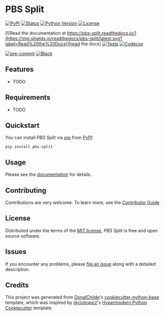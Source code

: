 # PBS Split

<!-- badges-begin -->
[![PyPI](https://img.shields.io/pypi/v/pbs-split.svg)][pypi status]
[![Status](https://img.shields.io/pypi/status/pbs-split.svg)][pypi status]
[![Python Version](https://img.shields.io/pypi/pyversions/pbs-split)][pypi status]
[![License](https://img.shields.io/pypi/l/pbs-split)][license]

[![Read the documentation at https://pbs-split.readthedocs.io/](https://img.shields.io/readthedocs/pbs-split/latest.svg?label=Read%20the%20Docs)][read the docs]
[![Tests](https://github.com/DonalChilde/pbs-split/workflows/Tests/badge.svg)][tests]
[![Codecov](https://codecov.io/gh/DonalChilde/pbs-split/branch/main/graph/badge.svg)][codecov]

[![pre-commit](https://img.shields.io/badge/pre--commit-enabled-brightgreen?logo=pre-commit&logoColor=white)][pre-commit]
[![Black](https://img.shields.io/badge/code%20style-black-000000.svg)][black]

[pypi status]: https://pypi.org/project/pbs-split/
[read the docs]: https://pbs-split.readthedocs.io/
[tests]: https://github.com/DonalChilde/pbs-split/actions?workflow=Tests
[codecov]: https://app.codecov.io/gh/DonalChilde/pbs-split
[pre-commit]: https://github.com/pre-commit/pre-commit
[black]: https://github.com/psf/black

<!-- badges-end -->

## Features

- TODO

## Requirements

- TODO

## Quickstart

You can install _PBS Split_ via [pip] from [PyPI]:

```console
pip install pbs-split
```

## Usage

Please see the [documentation] for details.

## Contributing

Contributions are very welcome.
To learn more, see the [Contributor Guide].

## License

Distributed under the terms of the [MIT license][license],
_PBS Split_ is free and open source software.

## Issues

If you encounter any problems,
please [file an issue] along with a detailed description.

## Credits

This project was generated from [DonalChilde]'s [cookiecutter-python-base] template, which was inspired by [@cjolowicz]'s [Hypermodern Python Cookiecutter] template.

[@cjolowicz]: https://github.com/cjolowicz
[DonalChilde]: https://github.com/DonalChilde
[pypi]: https://pypi.org/
[hypermodern python cookiecutter]: https://github.com/cjolowicz/cookiecutter-hypermodern-python
[cookiecutter-python-base]: https://github.com/DonalChilde/cookiecutter-python-base
[file an issue]: https://github.com/DonalChilde/pbs-split/issues
[pip]: https://pip.pypa.io/

<!-- github-only -->

[license]: https://github.com/DonalChilde/pbs-split/blob/main/LICENSE
[contributor guide]: https://github.com/DonalChilde/pbs-split/blob/main/CONTRIBUTING
[documentation]: https://pbs-split.readthedocs.io/en/latest/
